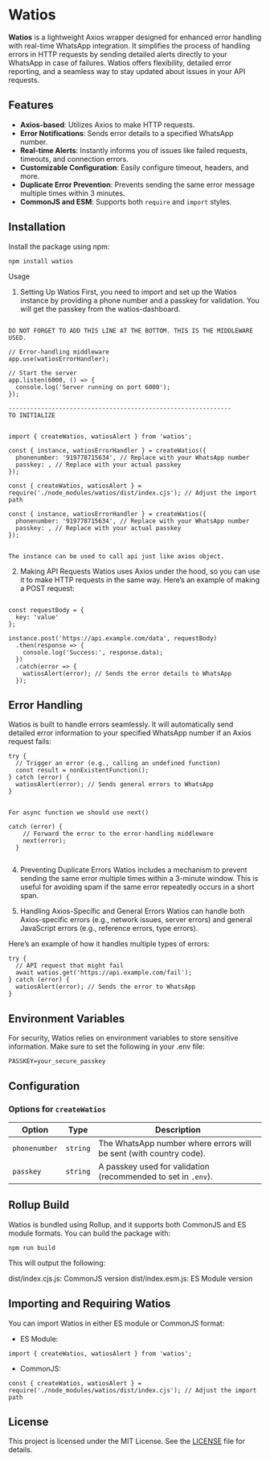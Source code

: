 # Watios

**Watios** is a lightweight Axios wrapper designed for enhanced error handling with real-time WhatsApp integration. It simplifies the process of handling errors in HTTP requests by sending detailed alerts directly to your WhatsApp in case of failures. Watios offers flexibility, detailed error reporting, and a seamless way to stay updated about issues in your API requests.

## Features

- **Axios-based**: Utilizes Axios to make HTTP requests.
- **Error Notifications**: Sends error details to a specified WhatsApp number.
- **Real-time Alerts**: Instantly informs you of issues like failed requests, timeouts, and connection errors.
- **Customizable Configuration**: Easily configure timeout, headers, and more.
- **Duplicate Error Prevention**: Prevents sending the same error message multiple times within 3 minutes.
- **CommonJS and ESM**: Supports both `require` and `import` styles.

## Installation

Install the package using npm:

`npm install watios`


Usage
1. Setting Up Watios
First, you need to import and set up the Watios instance by providing a phone number and a passkey for validation.
You will get the passkey from the watios-dashboard.
```

DO NOT FORGET TO ADD THIS LINE AT THE BOTTOM. THIS IS THE MIDDLEWARE USED.

// Error-handling middleware
app.use(watiosErrorHandler);

// Start the server
app.listen(6000, () => {
  console.log('Server running on port 6000');
});

--------------------------------------------------------------
TO INITIALIZE


import { createWatios, watiosAlert } from 'watios';

const { instance, watiosErrorHandler } = createWatios({
  phonenumber: '919778715634', // Replace with your WhatsApp number
  passkey: , // Replace with your actual passkey
});

const { createWatios, watiosAlert } = require('./node_modules/watios/dist/index.cjs'); // Adjust the import path

const { instance, watiosErrorHandler } = createWatios({
  phonenumber: '919778715634', // Replace with your WhatsApp number
  passkey: , // Replace with your actual passkey
});


The instance can be used to call api just like axios object.

```

2. Making API Requests
Watios uses Axios under the hood, so you can use it to make HTTP requests in the same way. Here’s an example of making a POST request:

```

const requestBody = {
  key: 'value'
};

instance.post('https://api.example.com/data', requestBody)
  .then(response => {
    console.log('Success:', response.data);
  })
  .catch(error => {
    watiosAlert(error); // Sends the error details to WhatsApp
  });
```

## Error Handling
Watios is built to handle errors seamlessly. It will automatically send detailed error information to your specified WhatsApp number if an Axios request fails:


```
try {
  // Trigger an error (e.g., calling an undefined function)
  const result = nonExistentFunction();
} catch (error) {
  watiosAlert(error); // Sends general errors to WhatsApp
}


For async function we should use next()

catch (error) {
    // Forward the error to the error-handling middleware   
    next(error);
  }


```

4. Preventing Duplicate Errors
Watios includes a mechanism to prevent sending the same error multiple times within a 3-minute window. This is useful for avoiding spam if the same error repeatedly occurs in a short span.

5. Handling Axios-Specific and General Errors
Watios can handle both Axios-specific errors (e.g., network issues, server errors) and general JavaScript errors (e.g., reference errors, type errors).

Here’s an example of how it handles multiple types of errors:

```
try {
  // API request that might fail
  await watios.get('https://api.example.com/fail');
} catch (error) {
  watiosAlert(error); // Sends the error to WhatsApp
}
```

## Environment Variables
For security, Watios relies on environment variables to store sensitive information. Make sure to set the following in your .env file:

`PASSKEY=your_secure_passkey`


## Configuration

### Options for `createWatios`

| Option        | Type     | Description                                                   |
|---------------|----------|---------------------------------------------------------------|
| `phonenumber` | `string` | The WhatsApp number where errors will be sent (with country code). |
| `passkey`     | `string` | A passkey used for validation (recommended to set in `.env`).   |


## Rollup Build
Watios is bundled using Rollup, and it supports both CommonJS and ES module formats. You can build the package with:

`npm run build`

This will output the following:

dist/index.cjs.js: CommonJS version
dist/index.esm.js: ES Module version


## Importing and Requiring Watios
You can import Watios in either ES module or CommonJS format:

- ES Module:
  
`import { createWatios, watiosAlert } from 'watios';`

- CommonJS:

`const { createWatios, watiosAlert } = require('./node_modules/watios/dist/index.cjs'); // Adjust the import path`



## License

This project is licensed under the MIT License. See the [LICENSE](LICENSE) file for details.




